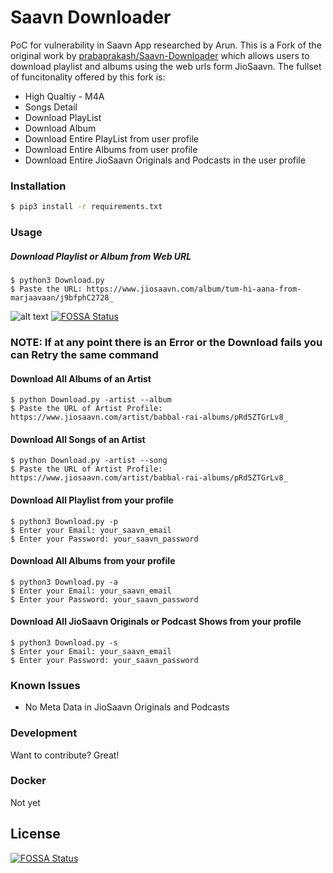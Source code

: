 # Saavn Downloader
PoC for vulnerability in Saavn App researched by Arun.
This is a Fork of the original work by [prabaprakash/Saavn-Downloader](https://github.com/prabaprakash/Saavn-Downloader) which allows users to download playlist and albums using the web urls form JioSaavn.
The fullset of funcitonality offered by this fork is:
  - High Qualtiy - M4A
  - Songs Detail
  - Download PlayList
  - Download Album
  - Download Entire PlayList from user profile
  - Download Entire Albums from user profile
  - Download Entire JioSaavn Originals and Podcasts in the user profile
 

### Installation
```sh
$ pip3 install -r requirements.txt
```

### Usage

##### Download Playlist or Album from Web URL
```
$ python3 Download.py
$ Paste the URL: https://www.jiosaavn.com/album/tum-hi-aana-from-marjaavaan/j9bfphC2728_
```

![alt text](https://github.com/prabaprakash/Saavn-Downloader/raw/master/gallery/Process.png)
[![FOSSA Status](https://app.fossa.io/api/projects/git%2Bgithub.com%2Fprabaprakash%2FSaavn-Downloader.svg?type=shield)](https://app.fossa.io/projects/git%2Bgithub.com%2Fprabaprakash%2FSaavn-Downloader?ref=badge_shield)



### NOTE: If at any point there is an Error or the Download fails you can Retry the same command

#### Download All Albums of an Artist
```
$ python Download.py -artist --album
$ Paste the URL of Artist Profile: https://www.jiosaavn.com/artist/babbal-rai-albums/pRd5ZTGrLv8_
``` 

#### Download All Songs of an Artist
```
$ python Download.py -artist --song
$ Paste the URL of Artist Profile: https://www.jiosaavn.com/artist/babbal-rai-albums/pRd5ZTGrLv8_
```


#### Download All Playlist from your profile
```
$ python3 Download.py -p
$ Enter your Email: your_saavn_email
$ Enter your Password: your_saavn_password
```

#### Download All Albums from your profile
```
$ python3 Download.py -a
$ Enter your Email: your_saavn_email
$ Enter your Password: your_saavn_password
```

#### Download All JioSaavn Originals or Podcast Shows from your profile
```
$ python3 Download.py -s
$ Enter your Email: your_saavn_email
$ Enter your Password: your_saavn_password
```


### Known Issues
  - No Meta Data in JioSaavn Originals and Podcasts

### Development

Want to contribute? Great!

### Docker
Not yet


## License
[![FOSSA Status](https://app.fossa.io/api/projects/git%2Bgithub.com%2Fprabaprakash%2FSaavn-Downloader.svg?type=large)](https://app.fossa.io/projects/git%2Bgithub.com%2Fprabaprakash%2FSaavn-Downloader?ref=badge_large)
